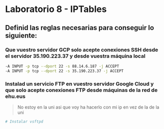 # Laboratorio 8 - IPTables

## Definid las reglas necesarias para conseguir lo siguiente:

### Que vuestro servidor GCP solo acepte conexiones SSH desde el servidor 35.190.223.37 y desde vuestra máquina local

```bash
-A INPUT -p tcp --dport 22 -s 88.14.6.187 -j ACCEPT
-A INPUT -p tcp --dport 22 -s 35.190.223.37 -j ACCEPT
```

### Instalad un servicio FTP en vuestro servidor Google Cloud y que solo acepte conexiones FTP desde máquinas de la red de ehu.eus

> No estoy en la uni asi que voy ha hacerlo con mi ip en vez de la de la uni

```bash
# Instalar vsftpd
```